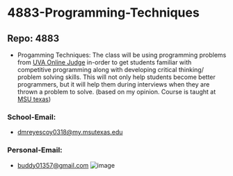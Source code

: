 # 4883-Programming-Techniques
## Repo: 4883
- Progamming Techniques: The class will be using programming problems from
 [UVA Online Judge](https://onlinejudge.org/index.php) in-order to get students
 familiar with competitive programming along with developing critical thinking/
 problem solving skills. This will not only help students become better programmers,
 but it will help them during interviews when they are thrown a problem to solve.
 (based on my opinion. Course is taught at [MSU texas](https://msutexas.edu/))
### School-Email: 
- dmreyescoy0318@my.msutexas.edu
### Personal-Email: 
- buddy01357@gmail.com
![image](https://mcmurrysports.com/images/2019/8/23/Reyes_Coy.JPG?width=300)